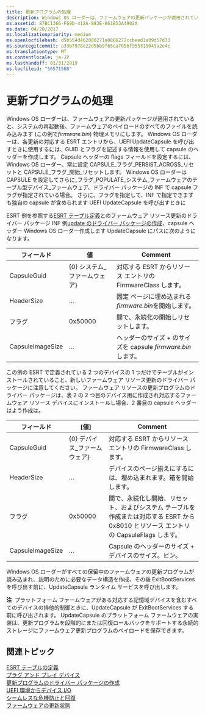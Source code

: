 ```yaml
---
title: 更新プログラムの処理
description: Windows OS ローダーは、ファームウェアの更新パッケージが適用されていると、システムの再起動後、ファームウェアのペイロードのすべてのファイルを読み込みます (この例で firmware.bin) 物理メモリにします。
ms.assetid: 87BC1366-F69D-412A-883E-861853A4902A
ms.date: 04/20/2017
ms.localizationpriority: medium
ms.openlocfilehash: d5b554d462080271a0886272ccbeed1a09d57d33
ms.sourcegitcommit: a33b7978e22d5bb9f65ca7056f955319049a2e4c
ms.translationtype: MT
ms.contentlocale: ja-JP
ms.lasthandoff: 01/31/2019
ms.locfileid: "56571508"
---
```

# <a name="processing-updates"></a>更新プログラムの処理


Windows OS ローダーは、ファームウェアの更新パッケージが適用されていると、システムの再起動後、ファームウェアのペイロードのすべてのファイルを読み込みます (この例で*firmware.bin*) 物理メモリにします。 Windows OS ローダーは、各更新の対応する ESRT エントリから、UEFI UpdateCapsule を呼び出すときに使用するには、GUID とフラグを記述する情報を使用して capsule のヘッダーを作成します。 Capsule ヘッダーの flags フィールドを設定するには、Windows OS ローダー、常に設定 CAPSULE\_フラグ\_PERSIST\_ACROSS\_リセットと CAPSULE\_フラグ\_開始\_リセットします。 Windows OS ローダーは CAPSULE を設定してさらに\_フラグ\_POPULATE\_システム\_ファームウェアのテーブル型デバイス\_ファームウェア、ドライバー パッケージの INF で capsule フラグが指定されている場合。 さらに、フラグを指定して、INF で指定できますも独自の capsule が含められます UEFI UpdateCapsule を呼び出すときに

ESRT 例を参照する[ESRT テーブル定義](esrt-table-definition.md)とのファームウェア リソース更新のドライバー パッケージ INF 例[update のドライバー パッケージの作成](authoring-an-update-driver-package.md)、capsule ヘッダー Windows OS ローダー作成します UpdateCapsule にパスに次のようになります。

| フィールド            | 値              | Comment                                                 |
|------------------|--------------------|---------------------------------------------------------|
| CapsuleGuid      | {0} システム\_ファームウェア} | 対応する ESRT からリソース エントリの FirmwareClass します。 |
| HeaderSize       | …                  | 固定 ページに埋め込まれる*firmware.bin*を開始します。              |
| フラグ            | 0x50000            | 間で、永続化の開始しリセットします。                    |
| CapsuleImageSize | …                  | ヘッダーのサイズ + のサイズを capsule *firmware.bin*します。       |

 

この例の ESRT で定義されている 2 つのデバイスの 1 つだけでテーブルがインストールされていること、新しいファームウェア リソース更新のドライバー パッケージに注意してください。 ファームウェア リソースの更新プログラムのドライバー パッケージは、表 2 の 2 つ目のデバイス用に作成され対応するファームウェア リソース デバイスにインストールし場合、2 番目の capsule ヘッダーはよう作成は。

| フィールド            | [値]              | Comment                                                                                                                                 |
|------------------|--------------------|-----------------------------------------------------------------------------------------------------------------------------------------|
| CapsuleGuid      | {0} デバイス\_ファームウェア} | 対応する ESRT からリソース エントリの FirmwareClass します。                                                                                 |
| HeaderSize       | …                  | デバイスのページ揃えにするには、埋め込まれます。箱を開始します。                                                                                                  |
| フラグ            | 0x50000            | 間で、永続化し開始、リセット、およびシステム テーブルを作成または対応する ESRT から 0x8010 とリソース エントリの CapsuleFlags します。 |
| CapsuleImageSize | …                  | Capsule のヘッダーのサイズ + デバイスのサイズ。ビン。                                                                                           |

 

Windows OS ローダーがすべての保留中のファームウェアの更新プログラムが読み込まれ、説明のために必要なデータ構造を作成、その後 ExitBootServices を呼び出す前に、UpdateCapsule ランタイム サービスを呼び出します。

**注**  プラットフォーム ファームウェアがある対応する記憶域デバイスを含むすべてのデバイスの排他的制御ときに、UpdateCapsule が ExitBootServices する前に呼び出されます。 UpdateCapsule のプラットフォーム ファームウェアの実装は、更新プログラムを段階的にまたは回復ロールバックをサポートする永続的ストレージにファームウェア更新プログラムのペイロードを保存できます。

 

## <a name="related-topics"></a>関連トピック
[ESRT テーブルの定義](esrt-table-definition.md)  
[プラグ アンド プレイ デバイス](plug-and-play-device.md)  
[更新プログラムのドライバー パッケージの作成](authoring-an-update-driver-package.md)  
[UEFI 環境からデバイス I/O](device-i-o-from-the-uefi-environment.md)  
[シームレスな危機防止と回復](seamless-crisis-prevention-and-recovery.md)  
[ファームウェアの更新状態](firmware-update-status.md)  



